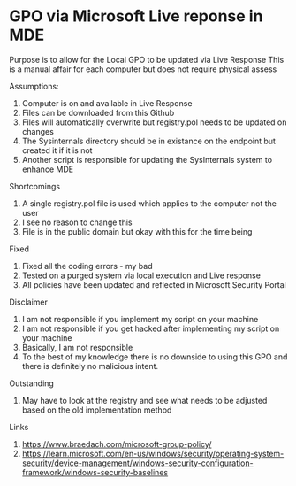 # GPO via Microsoft Live reponse in MDE

Purpose is to allow for the Local GPO to be updated via Live Response
This is a manual affair for each computer but does not require physical assess

Assumptions:

1.  Computer is on and available in Live Response
2.  Files can be downloaded from this Github
3.  Files will automatically overwrite but registry.pol needs to be updated on changes
4.  The Sysinternals directory should be in existance on the endpoint but created it if it is not
5.  Another script is responsible for updating the SysInternals system to enhance MDE

Shortcomings

1.  A single registry.pol file is used which applies to the computer not the user
2.  I see no reason to change this
3.  File is in the public domain but okay with this for the time being


Fixed

1.  Fixed all the coding errors - my bad
2.  Tested on a purged system via local execution and Live response
3.  All policies have been updated and reflected in Microsoft Security Portal


Disclaimer

1.  I am not responsible if you implement my script on your machine
2.  I am not responsible if you get hacked after implementing my script on your machine
3.  Basically, I am not responsible
4.  To the best of my knowledge there is no downside to using this GPO and there is definitely no malicious intent.


Outstanding

1.  May have to look at the registry and see what needs to be adjusted based on the old implementation method


Links

1. https://www.braedach.com/microsoft-group-policy/
2. https://learn.microsoft.com/en-us/windows/security/operating-system-security/device-management/windows-security-configuration-framework/windows-security-baselines


